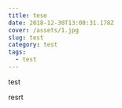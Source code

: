 ```yaml
---
title: tese
date: 2018-12-30T13:08:31.178Z
cover: /assets/1.jpg
slug: test
category: test
tags:
  - test
---
```

test



resrt

